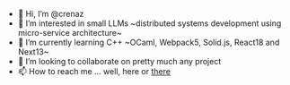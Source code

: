 - 👋 Hi, I’m @crenaz
- 👀 I’m interested in small LLMs ~distributed systems development using micro-service architecture~
- 🌱 I’m currently learning C++ ~OCaml, Webpack5, Solid.js, React18 and Next13~
- 💞️ I’m looking to collaborate on pretty much any project
- 📫 How to reach me ... well, here or [there](https://agustincrespo.com)

<!---
crenaz/crenaz is a ✨ special ✨ repository because its `README.md` (this file) appears on your GitHub profile.
You can click the Preview link to take a look at your changes.
--->
